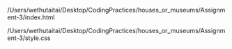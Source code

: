 /Users/wethutaitai/Desktop/CodingPractices/houses_or_museums/Assignment-3/index.html

/Users/wethutaitai/Desktop/CodingPractices/houses_or_museums/Assignment-3/style.css
